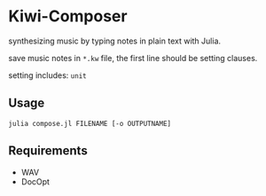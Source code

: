 # Kiwi-Composer

synthesizing music by typing notes in plain text with Julia.

save music notes in ```*.kw``` file,
the first line should be setting clauses.

setting includes: ```unit```

## Usage
```
julia compose.jl FILENAME [-o OUTPUTNAME]
```

## Requirements
- WAV
- DocOpt
